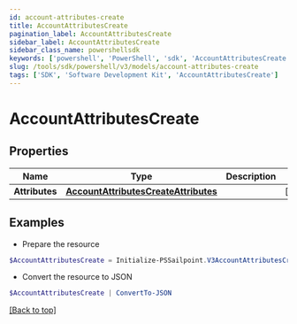 ```yaml
---
id: account-attributes-create
title: AccountAttributesCreate
pagination_label: AccountAttributesCreate
sidebar_label: AccountAttributesCreate
sidebar_class_name: powershellsdk
keywords: ['powershell', 'PowerShell', 'sdk', 'AccountAttributesCreate'] 
slug: /tools/sdk/powershell/v3/models/account-attributes-create
tags: ['SDK', 'Software Development Kit', 'AccountAttributesCreate']
---
```



# AccountAttributesCreate

## Properties

Name | Type | Description | Notes
------------ | ------------- | ------------- | -------------
**Attributes** |  [**AccountAttributesCreateAttributes**](account-attributes-create-attributes) |  | [required]

## Examples

- Prepare the resource
```powershell
$AccountAttributesCreate = Initialize-PSSailpoint.V3AccountAttributesCreate  -Attributes null
```

- Convert the resource to JSON
```powershell
$AccountAttributesCreate | ConvertTo-JSON
```


[[Back to top]](#) 

